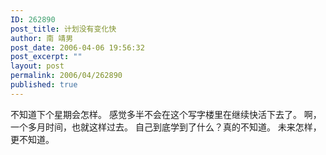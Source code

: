 ```yaml
---
ID: 262890
post_title: 计划没有变化快
author: 南 靖男
post_date: 2006-04-06 19:56:32
post_excerpt: ""
layout: post
permalink: 2006/04/262890
published: true
---
```

不知道下个星期会怎样。
感觉多半不会在这个写字楼里在继续快活下去了。
啊，一个多月时间，也就这样过去。
自己到底学到了什么？真的不知道。
未来怎样，更不知道。